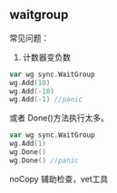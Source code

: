 ## waitgroup 


常见问题：

1. 计数器变负数
```go
var wg sync.WaitGroup 
wg.Add(10)
wg.Add(-10)
wg.Add(-1) //panic 
```

或者 Done()方法执行太多。
```go
var wg sync.WaitGroup 
wg.Add(1)
wg.Done()
wg.Done() //panic 
```


noCopy 辅助检查，vet工具 


